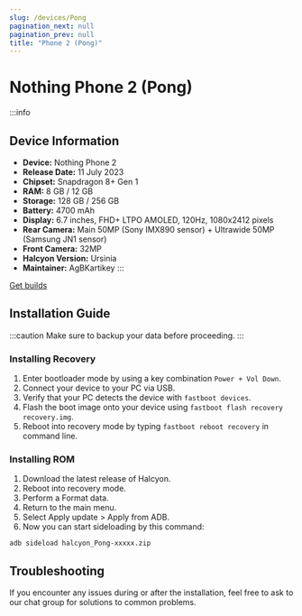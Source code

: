 ```yaml
---
slug: /devices/Pong
pagination_next: null
pagination_prev: null
title: "Phone 2 (Pong)"
---
```


# Nothing Phone 2 (Pong)
:::info
## Device Information

- **Device:** Nothing Phone 2 
- **Release Date:** 11 July 2023
- **Chipset:** 	Snapdragon 8+ Gen 1
- **RAM:** 8 GB / 12 GB
- **Storage:** 128 GB / 256 GB
- **Battery:** 4700 mAh
- **Display:** 6.7 inches, FHD+ LTPO AMOLED, 120Hz, 1080x2412 pixels
- **Rear Camera:** Main 50MP (Sony IMX890 sensor) + Ultrawide 50MP (Samsung JN1 sensor) 
- **Front Camera:** 32MP
- **Halcyon Version:** Ursinia
- **Maintainer:** AgBKartikey
:::

<a href="https://www.pling.com/p/2058150/" class="button button--primary">Get builds</a>

## Installation Guide
:::caution
Make sure to backup your data before proceeding.
:::

### Installing Recovery
1. Enter bootloader mode by using a key combination `Power + Vol Down`.
2. Connect your device to your PC via USB.
3. Verify that your PC detects the device with `fastboot devices`.
4. Flash the boot image onto your device using `fastboot flash recovery recovery.img`.
5. Reboot into recovery mode by typing `fastboot reboot recovery` in command line.

### Installing ROM
1. Download the latest release of Halcyon.
2. Reboot into recovery mode.
3. Perform a Format data.
4. Return to the main menu.
5. Select Apply update > Apply from ADB.
6. Now you can start sideloading by this command:
```
adb sideload halcyon_Pong-xxxxx.zip
```

## Troubleshooting

If you encounter any issues during or after the installation, feel free to ask to our chat group for solutions to common problems.
